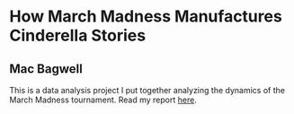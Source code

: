 # How March Madness Manufactures Cinderella Stories 

## Mac Bagwell

This is a data analysis project I put together analyzing the dynamics
of the March Madness tournament. Read my report [here](reports/report.pdf).
